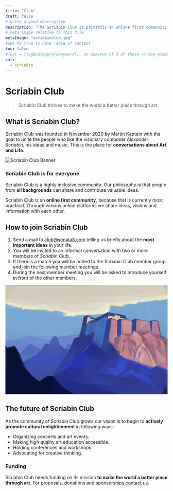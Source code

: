```yaml
---
title: "Club"
draft: false
# write a good description
description: "The Scriabin Club is primarily an online first community, where members have conversations about Art and Life. Scriabin Club is an inclusive society, where participants from all backgrounds are welcomed. In the future, Scriabin Club plans to actively make the world a better place through art."
# meta image relative to this file
metaImage: "scriabinclub.jpg" 
#Set to true to have Table of Content
toc: false
# cat = {tag&category(&keyword)}, so maximum of 3 of those >> See example.com/cat for an example of which categories to use
cat:
  - scriabin
---
```


# Scriabin Club

> Scriabin Club thrives to make the world a better place through art.

## What is Scriabin Club?

Scriabin Club was founded in November 2020 by Martin Kaptein with the goal to unite the people who like the visionary composer *Alexander Scriabin*, his ideas and music.
This is the place for **conversations about Art and Life**.

![Scriabin Club Banner](scriabinclub.png)

### Scriabin Club is for everyone

Scriabin Club is a highly inclusive community:
Our philosophy is that people from **all backgrounds** can share and contribute valuable ideas.

Scriabin Club is an **online first community**, because that is currently most practical.
Through various online platforms we share ideas, visions and information with each other.

## How to join Scriabin Club

1. Send a mail to [club@sonata8.com](mailto:club@sonata8.com) telling us briefly about the **most important ideas** in your life.
2. You will be invited to an informal conversation with two or more members of *Scriabin Club*.
3. If there is a match you will be added to the Scriabin Club member group and join the following member meetings.
4. During the next member meeting you will be asked to introduce yourself in front of the other members.

![Convent building Scriabin Club](convent.png)

## The future of Scriabin Club

As the community of Scriabin Club grows our vision is to begin to **actively promote cultural enlightenment** in following ways:

- Organizing concerts and art events.
- Making high quality art education accessible.
- Holding conferences and workshops.
- Advocating for creative thinking.

### Funding

Scriabin Club needs funding on its mission **to make the world a better place through art**.
For proposals, donations and sponsorships [contact us](mailto:club@sonata8.com).
